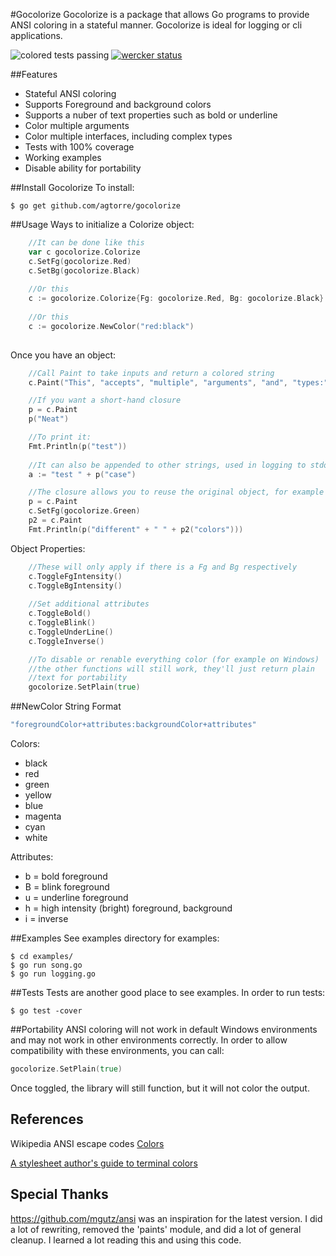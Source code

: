 

#Gocolorize
Gocolorize is a package that allows Go programs to provide ANSI coloring in a stateful manner. Gocolorize is ideal for logging or cli applications.

![colored tests passing](https://raw.github.com/agtorre/gocolorize/master/screenshot/tests.png)
[![wercker status](https://app.wercker.com/status/ee73c1abee9900c475def6ff9a142237/s "wercker status")](https://app.wercker.com/project/bykey/ee73c1abee9900c475def6ff9a142237)


##Features
- Stateful ANSI coloring 
- Supports Foreground and background colors
- Supports a nuber of text properties such as bold or underline
- Color multiple arguments
- Color multiple interfaces, including complex types
- Tests with 100% coverage
- Working examples
- Disable ability for portability


##Install Gocolorize
To install:

    $ go get github.com/agtorre/gocolorize

##Usage
Ways to initialize a Colorize object:
```go
    //It can be done like this
    var c gocolorize.Colorize
    c.SetFg(gocolorize.Red)
    c.SetBg(gocolorize.Black)
    
    //Or this
    c := gocolorize.Colorize{Fg: gocolorize.Red, Bg: gocolorize.Black}
    
    //Or this
    c := gocolorize.NewColor("red:black")
    
```

Once you have an object:
```go
    //Call Paint to take inputs and return a colored string
    c.Paint("This", "accepts", "multiple", "arguments", "and", "types:", 1, 1.25, "etc")

    //If you want a short-hand closure
    p = c.Paint
    p("Neat")

    //To print it:
    Fmt.Println(p("test"))
    
    //It can also be appended to other strings, used in logging to stdout, etc.
    a := "test " + p("case")

    //The closure allows you to reuse the original object, for example
    p = c.Paint
    c.SetFg(gocolorize.Green)
    p2 = c.Paint
    Fmt.Println(p("different" + " " + p2("colors")))
```

Object Properties:
```go
    //These will only apply if there is a Fg and Bg respectively
    c.ToggleFgIntensity()
    c.ToggleBgIntensity()
    
    //Set additional attributes
    c.ToggleBold()
    c.ToggleBlink()
    c.ToggleUnderLine()
    c.ToggleInverse()

    //To disable or renable everything color (for example on Windows)
    //the other functions will still work, they'll just return plain
    //text for portability
    gocolorize.SetPlain(true)
```

##NewColor String Format
```go    
"foregroundColor+attributes:backgroundColor+attributes"
```

Colors:
* black
* red
* green
* yellow
* blue
* magenta
* cyan
* white

Attributes:
* b = bold foreground
* B = blink foreground
* u = underline foreground
* h = high intensity (bright) foreground, background
* i = inverse


##Examples
See examples directory for examples:

    $ cd examples/
    $ go run song.go
    $ go run logging.go
    

##Tests
Tests are another good place to see examples. In order to run tests:

    $ go test -cover

##Portability
ANSI coloring will not work in default Windows environments and may not work in other environments correctly. In order to allow compatibility with these environments, you can call:

```go
gocolorize.SetPlain(true)
```

Once toggled, the library will still function, but it will not color the output.
    
## References

Wikipedia ANSI escape codes [Colors](http://en.wikipedia.org/wiki/ANSI_escape_code#Colors)

[A stylesheet author's guide to terminal colors](http://wynnnetherland.com/journal/a-stylesheet-author-s-guide-to-terminal-colors)

## Special Thanks
https://github.com/mgutz/ansi was an inspiration for the latest version. I did a lot of rewriting, removed the 'paints' module, and did a lot of general cleanup. I learned a lot reading this and using this code.
